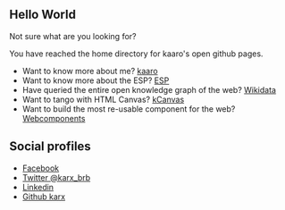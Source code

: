 ## Hello World
Not sure what are you looking for?

You have reached the home directory for kaaro's open github pages.
* Want to know more about me? [kaaro](/kaaro)
* Want to know more about the ESP? [ESP](/ESP)
* Have queried the entire open knowledge graph of the web? [Wikidata](/Wikidata)
* Want to tango with HTML Canvas? [kCanvas](/kCanvas)
* Want to build the most re-usable component for the web? [Webcomponents](/WebComponents)

## Social profiles
* [Facebook](https://www.facebook.com/karx01)
* [Twitter @karx_brb](https://twitter.com/karx_brb)
* [Linkedin](https://www.linkedin.com/in/karx01/)
* [Github karx](https://github.com/karx)

